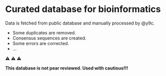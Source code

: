 # Curated database for bioinformatics

Data is fetched from public database and manually processed by @y9c.

- Some duplicates are removed.
- Consensus sequences are created.
- Some errors are corrected.
- ...

⚠️ ⚠️ ⚠️

**This database is not pear reviewed. Used with cautious!!!**
